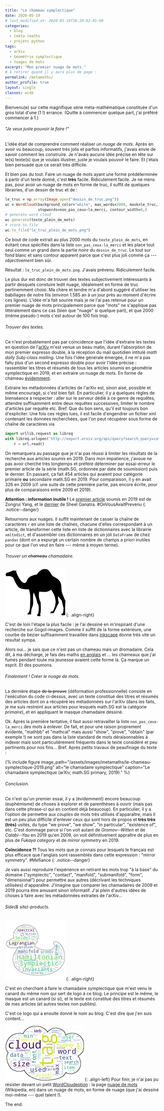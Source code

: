 ```yaml
---
title: "Le chameau symplectique"
date: 2020-05-19
# last_modified_at: 2020-05-19T16:20:02-05:00
categories:
  - blog
  - (méta-)maths
  - projets python
tags:
  - arXiv
  - Géométrie symplectique
  - nuages de mots
excerpt: "Mon premier nuage de mots."
# à retirer quand il y aura plus de page :
permalink: /metamaths/
author_profile: true
layout: single
classes: wide
---
```


Bienvenu(e) sur cette magnifique série méta-mathématique constituée d'un gros total d'une (1 !) errance. (Quitte à commencer quelque part, j'ai préféré commencer à 1.)

###### "Je veux juste _pouvoir_ le faire !"

L'idée était de comprendre comment réaliser un _nuage de mots_. Après en avoir vu beaucoup, souvent très jolis et parfois informatifs, j'avais envie de savoir comment les construire. Je n'avais aucune idée précise en tête sur le(s) texte(s) que je voulais illustrer, juste je voulais pouvoir le faire. Et j'étais bien persuadé que ce serait très difficile.

Et bien pas du tout. Faire un nuage de mots ayant une forme prédéterminée à partir d'un texte donné, c'est **très** facile. Ridiculement facile. Je ne mens pas, pour avoir un nuage de mots en forme de truc, il suffit de quelques librairies, d'un dessin de truc et de :

```ruby
le_truc = np.array(Image.open("dessin_de_truc.png"))
wc = WordCloud(background_color="white", max_words=2000, mask=le_truc,
               stopwords=non_pas_ceux-la_merci, contour_width=0,)
# generate word cloud
wc.generate(texte_plein_de_mots)
# store to file
wc.to_file("le_truc_plein_de_mots.png")
```

Ce bout de code extrait au plus 2000 mots du `texte_plein_de_mots`, en évitant ceux spécifiés dans la liste `non_pas_ceux-la_merci` et les place tout seul comme un grand dans la partie _noire_ du `dessin_de_truc`. Le tout sur fond blanc et sans contour apparent parce que c'est plus joli comme ça --- _objectivement_ bien sûr.

Résultat : `le_truc_plein_de_mots.png`.
J'avais prévenu. Ridiculement facile.

Le plus dur est donc de trouver des textes subjectivement intéressants à partir desquels constuire ledit nuage, idéalement en forme de truc pertinemment choisi. Ma chère et tendre m'a d'abord suggéré d'utiliser les babillages de notre fils (environ 1.585 an à un jour près au moment d'écrire ces lignes). L'idée m'a fait sourire mais je ne l'ai pas retenue pour un premier nuage de mots principalement parce que "mots" ne s'applique pas littéralement dans ce cas (bien que "nuage" si quelque part), et que 2000 (même pseudo-) mots c'est autour de 100 fois trop. 

###### Trouver des textes.

Ce n'est probablement pas par coïncidence que l'idée d'extraire les textes en question de l'[arXiv](https://arxiv.org/) m'est venue un beau matin, durant l'absorption de mon premier expresso double, à la réception du mail quotidien intitulé _math daily Subj-class mailing_. Une fois l'idée générale émergée, il ne m'a pas fallu plus d'un second expresso double pour avoir l'idée précise : rassembler les titres et résumés de tous les articles soumis en géométrie symplectique en 2019, et en extraire un nuage de mots. En forme de chameau [évidemment](http://images.math.cnrs.fr/Chameau-323).

Extraire les métadonnées d'articles de l'arXiv est, sinon aisé, possible et même encouragé, si c'est bien fait. En particulier, il y a quelques règles de bienséance à respecter : aller sur le serveur dédié à ce genre de requêtes, attendre suffisamment entre deux requêtes successives, limiter le nombre d'articles par requête etc. Bref. Que du bon sens, qu'il est toujours bon d'expliciter. Une fois ces règles lues, il est facile d'engendrer un fichier xml contenant les données recherchées, que l'on peut récupérer sous forme de chaîne de caractères via
```python
import urllib.request as libreq
with libreq.urlopen('http://export.arxiv.org/api/query?search_query=cat:math.SG&start=6402&max_results=454&sortBy=submittedDate&sortOrder=ascending') as url:
    r = url.read()
```
On remarquera au passage que je n'ai pas réussi à limiter les résultats de la recherche aux articles _soumis_ en 2019. Dans mon impatience, j'avoue ne pas avoir cherché très longtemps et préféré déterminer par essai-erreur le premier article de la série (math.SG, ordonnée par date de soumission) puis le dernier. En passant, ça fait 454 articles qui avaient pour catégorie primaire **ou** secondaire math.SG en 2019. Pour comparaison, il y en avait 326 en 2009 (cf. une suite de cette première partie, pas encore écrite, pour plus de comparaisons entre 2009 et 2019).

**Attention : information inutile !** Le [premier article](https://arxiv.org/abs/1901.00382v1) soumis en 2019 est de Zongrui Yang, et le [dernier](https://arxiv.org/abs/1912.13510v1) de Sheel Ganatra. #OnVousAvaitPrevenu
{: .notice--danger}

Retournons aux nuages. Il suffit maintenant de casser la chaîne de caractères `r` en une liste de chaînes, chacune d'elles correspondant à un article, de transformer cette liste en liste de dictionnaires avec la librairie `xmltodict`, et d'assembler ces dictionnaires en un joli `DataFrame` de chez `pandas` (dont on a expurgé un certain nombre de champs a priori inutiles pour ce que l'on veut en faire --- même à moyen terme).


###### Trouver un ~~chameau~~ chamadaire.
![mon chameau](/assets/images/metamaths/camel.png){: .align-right}

C'est de loin l'étape la plus facile : je l'ai dessiné en m'inspirant d'une recherche sur Gogol-images. Comme il suffit de la forme extérieure, une courbe de bézier suffisamment travaillée dans [inkscape](https://inkscape.org/fr/) donne très vite un résultat sympa.

Alors oui... je sais que ce n'est pas un chameau mais un dromadaire. Cela dit, à ma décharge, je fais des maths [en anglais](https://www.larousse.fr/dictionnaires/anglais-francais/camel/568257) et ... les chameaux que j'ai fumés pendant toute ma jeunesse avaient cette forme là. Ça marque un esprit. Et des poumons.


###### Finalement ! Créer le nuage de mots.

La dernière étape ~~de la preuve~~ (déformation professionnelle) consiste en l'exécution du code ci-dessus, avec un texte constitué des titres et résumés des articles dont on a récupéré les métadonnées sur l'arXiv (dans les faits, je me suis restreint aux articles pour lesquels math.SG est la catégorie _primaire_), et en appliquant le masque chamadaire dessiné.

Ok. Après la première tentative, il faut aussi retravailler la liste `non_pas_ceux-la_merci` des mots à enlever. De fait, et pour une raison proprement évidente, "mathbb" et "mathcal" mais aussi "show", "prove", "obtain" (par exemple !) ne sont pas dans la liste standard de mots déraisonnables à indexer mais sont particulièrement fréquents dans le texte considéré et peu pertinents pour nos fins... Bref. Après petits travaux de peaufinage du texte :

{% include figure image_path="/assets/images/metamaths/le-chameau-symplectique-2019.png" alt="le chamadaire symplectique" caption="Le chamadaire symplectique (arXiv, math.SG primary, 2019)." %}

###### Conclusion.

Ce n'est qu'un premier essai, il y a (évidemment) encore beaucoup (euphémisme) de choses à explorer et de parenthèses à ouvrir (mais pas dans cette phrase-ci qui en contient déjà beaucoup). En particulier, il y a l'option de permettre aux _couples_ de mots très utilisés d'apparaître, mais il est un peu plus difficile d'enlever ceux qui sont hors de propos et **très très (très)** usités, du type "we prove", "we show", "in particular", "existence of", etc. C'est dommage parce si l'on voit autant de _Gromov--Witten_ et de _Calabi--Yau_ en 2019 qu'en 2009, on voit définitivement appraître de plus en plus de _Fukaya category_ et de _mirror symmetry_ en 2019.

**Coïncidence ?!** Tous les mots que je connais pour lesquels le français est plus efficace que l'anglais sont rassemblés dans cette expression : "mirror symmetry". #Mefiance
{: .notice--danger}

Je vais aussi reproduire l'expérience en retirant les mots trop "à la base" du domaine ("symplectic", "contact", "manifold", "submanifold", "form", "dimensional") pour permettre aux autres (décrivant les techniques utilisées) d'apparaître. J'imagine que comparer les chamadaires de 2009 et 2019 pourra être amusant sinon informatif.
J'ai plein d'autres idées de choses à faire avec les métadonnées extraites de l'arXiv...

###### Side(& site)-products.
![logo](/assets/images/metamaths/le-canard-symplectique.png "Résumé saisissant de ma carrière mathématique..."){: .align-right}

C'est en cherchant à faire le chamadaire symplectique que m'est venu le canard du même nom qui sert de logo à ce blog. Le principe est le même, le masque est un canard (si si), et le texte est constitué des titres et résumés de mes articles (et autres textes non publiés).

C'est ce logo qui a ensuite donné le nom au blog. C'est dire que j'en suis content...

![WordCloudeption](/assets/images/metamaths/wordcloudeption.png "Un nuage de mots dans un nuage de mots -- Haaaa, help Leonardo! "){: .align-left}
Pour finir, je n'ai pas pu résister devant un petit [WordCloudeption](https://knowyourmeme.com/memes/subcultures/inception/photos/trending/page/2?gallery_cache_key=) : la page [nuage de mots](https://en.wikipedia.org/wiki/Tag_cloud) (Wikipedia, en) dans un nuage de mots, en forme de nuage (que j'ai dessiné moi-même --- quel talent !).

The end.